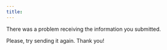 ```yaml
---
title: 
---
```


There was a problem receiving the information you submitted.

Please, try sending it again. Thank you!